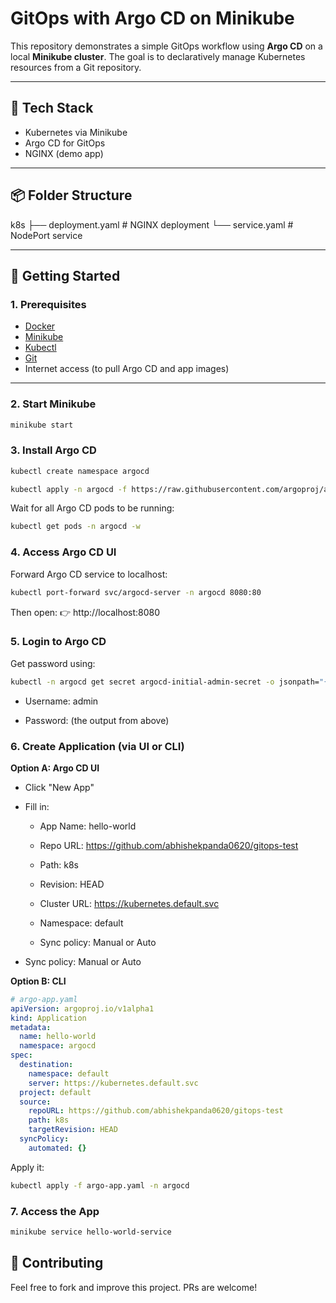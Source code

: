 # GitOps with Argo CD on Minikube

This repository demonstrates a simple GitOps workflow using **Argo CD** on a local **Minikube cluster**. The goal is to declaratively manage Kubernetes resources from a Git repository.

---

## 🧱 Tech Stack

- Kubernetes via Minikube
- Argo CD for GitOps
- NGINX (demo app)

---

## 📦 Folder Structure

k8s
├── deployment.yaml # NGINX deployment
└── service.yaml # NodePort service


---

## 🚀 Getting Started

### 1. Prerequisites

- [Docker](https://docs.docker.com/get-docker/)
- [Minikube](https://minikube.sigs.k8s.io/)
- [Kubectl](https://kubernetes.io/docs/tasks/tools/)
- [Git](https://git-scm.com/)
- Internet access (to pull Argo CD and app images)

---

### 2. Start Minikube

```bash
minikube start
```

### 3. Install Argo CD

```bash
kubectl create namespace argocd

kubectl apply -n argocd -f https://raw.githubusercontent.com/argoproj/argo-cd/stable/manifests/install.yaml

```
Wait for all Argo CD pods to be running:

```bash
kubectl get pods -n argocd -w

```
### 4. Access Argo CD UI

Forward Argo CD service to localhost:

```bash
kubectl port-forward svc/argocd-server -n argocd 8080:80

```

Then open:
👉 http://localhost:8080

### 5. Login to Argo CD

Get password using:
```bash
kubectl -n argocd get secret argocd-initial-admin-secret -o jsonpath="{.data.password}" | base64 -d && echo

```

- Username: admin

- Password: (the output from above)


### 6. Create Application (via UI or CLI)
**Option A: Argo CD UI**
- Click "New App"

- Fill in:

    - App Name: hello-world

    - Repo URL: https://github.com/abhishekpanda0620/gitops-test

    - Path: k8s

    - Revision: HEAD

    - Cluster URL: https://kubernetes.default.svc

    - Namespace: default

    - Sync policy: Manual or Auto

- Sync policy: Manual or Auto

**Option B: CLI**

```yaml
# argo-app.yaml
apiVersion: argoproj.io/v1alpha1
kind: Application
metadata:
  name: hello-world
  namespace: argocd
spec:
  destination:
    namespace: default
    server: https://kubernetes.default.svc
  project: default
  source:
    repoURL: https://github.com/abhishekpanda0620/gitops-test
    path: k8s
    targetRevision: HEAD
  syncPolicy:
    automated: {}

```
Apply it:

```bash
kubectl apply -f argo-app.yaml -n argocd
```
### 7. Access the App
```bash
minikube service hello-world-service
```


## 🤝 Contributing
Feel free to fork and improve this project. PRs are welcome!
